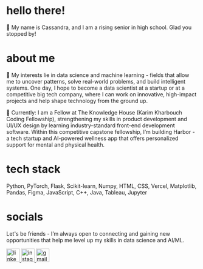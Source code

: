 # hello there!
🐚 My name is Cassandra, and I am a rising senior in high school. Glad you stopped by!

# about me
🤍 My interests lie in data science and machine learning - fields that allow me to uncover patterns, solve real-world problems, and build intelligent systems. One day, I hope to become a data scientist at a startup or at a competitive big tech company, where I can work on innovative, high-impact projects and help shape technology from the ground up. 

🌊 Currently: I am a Fellow at The Knowledge House (Karim Kharbouch Coding Fellowship), strengthening my skills in product development and UI/UX design by learning industry-standard front-end development software. Within this competitive capstone fellowship, I’m building Harbor - a tech startup and AI-powered wellness app that offers personalized support for mental and physical health.

# tech stack
Python, PyTorch, Flask, Scikit-learn, Numpy, HTML, CSS, Vercel, Matplotlib, Pandas, Figma, JavaScript, C++, Java, Tableau, Jupyter

# socials
Let's be friends - I’m always open to connecting and gaining new opportunities that help me level up my skills in data science and AI/ML.

  <a href="https://www.linkedin.com/in/cassandra-caluag/" target="_blank">
    <img src="https://img.shields.io/static/v1?message=LinkedIn&logo=linkedin&label=&color=3a4654&logoColor=white&labelColor=&style=for-the-badge" height="35" alt="linkedin logo"  />
  </a>
  <a href="https://www.instagram.com/csndracal/" target="_blank">
    <img src="https://img.shields.io/static/v1?message=Instagram&logo=instagram&label=&color=262e36&logoColor=d3d1ce&labelColor=&style=for-the-badge" height="35" alt="instagram logo"  />
  </a>
  <a href="mailto:cassandralinneacaluag@gmail.com" target="_blank">  
    <img src="https://img.shields.io/static/v1?message=Gmail&logo=gmail&label=&color=202940&logoColor=white&labelColor=&style=for-the-badge" height="35" alt="gmail logo"  />
</div>
